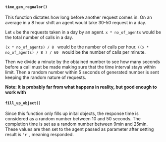 #### ```time_gen_regualor()```
  This function dictates how long before another request comes in. 
  On an average in a 8 hour shift an agent would take 30-50 request in a day. 
  
  Let ```x``` be the requests taken in a day by an agent. ``x * no_of_agents`` would be the total number of calls in a day. 
  
  ```(x * no_of_agents) / 8 ``` would be the number of calls per hour. 
    ```((x * no_of_agents) / 8 ) / 60 ``` would be the number of calls per minute. 
    
   Then we divide a minute by the obtained number to see how many seconds before a call must be made making sure that the time interval stays within limit. 
   Then a random number within 5 seconds of generated number is sent keeping the random nature of requests. 
   
   **Note: It is probably far from what happens in reality, but good enough to work with**
   
#### ```fill_up_object()```
Since this function only fills up inital objects, the response time is considered as a random number between 10 and 50 seconds. The completion time is set as a random number between 9min and 25min. 
These values are then set to the agent passed as parameter after setting result is ``'r'``, meaning responded. 
